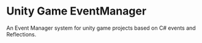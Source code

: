 # Unity Game EventManager 
An Event Manager system for unity game projects based on C# events and Reflections.

